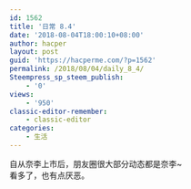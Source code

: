 ```yaml
---
id: 1562
title: '日常 8.4'
date: '2018-08-04T18:00:10+08:00'
author: hacper
layout: post
guid: 'https://hacperme.com/?p=1562'
permalink: /2018/08/04/daily_8_4/
Steempress_sp_steem_publish:
    - '0'
views:
    - '950'
classic-editor-remember:
    - classic-editor
categories:
    - 生活
---
```


自从奈李上市后，朋友圈很大部分动态都是奈李~  
看多了，也有点厌恶。